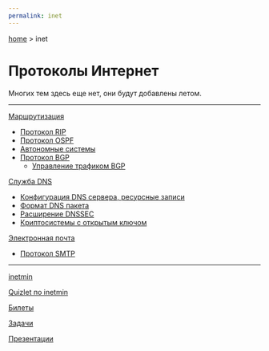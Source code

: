 ```yaml
---
permalink: inet
---
```

[home](../) > inet

# Протоколы Интернет

Многих тем здесь еще нет, они будут добавлены летом.

------

[Маршрутизация](routing)

* [Протокол RIP](routing/rip)
* [Протокол OSPF](routing/ospf)
* [Автономные системы](as)
* [Протокол BGP](routing/bgp)
  * [Управление трафиком BGP](routing/bgp/traffic)

[Служба DNS](dns)

* [Конфигурация DNS сервера, ресурсные записи](dns/config)
* [Формат DNS пакета](dns/format)
* [Расширение DNSSEC](dns/dnssec)
* [Криптосистемы с открытым ключом](dns/crypto)

[Электронная почта](email)

* [Протокол SMTP](email/smtp)

------

[inetmin](inetmin)

[Quizlet по inetmin](https://quizlet.com/join/yVSXV8DXb)

[Билеты](exam)

[Задачи](tasks)

[Презентации](http://solod.zz.mu/edu/inet/)